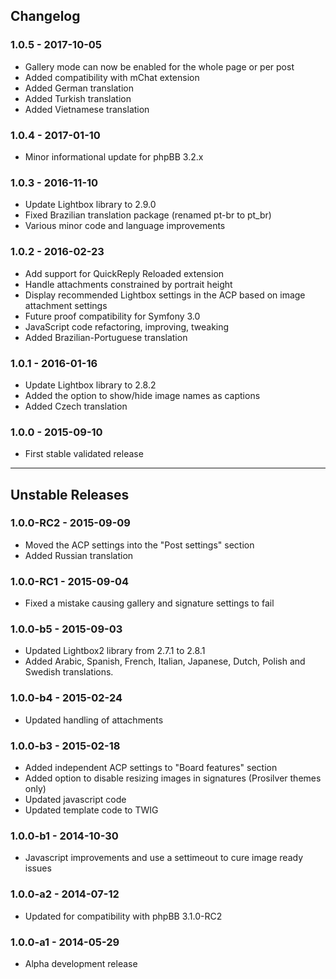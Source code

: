 ## Changelog

### 1.0.5 - 2017-10-05

- Gallery mode can now be enabled for the whole page or per post
- Added compatibility with mChat extension
- Added German translation
- Added Turkish translation
- Added Vietnamese translation

### 1.0.4 - 2017-01-10

- Minor informational update for phpBB 3.2.x

### 1.0.3 - 2016-11-10

- Update Lightbox library to 2.9.0
- Fixed Brazilian translation package (renamed pt-br to pt_br)
- Various minor code and language improvements

### 1.0.2 - 2016-02-23

- Add support for QuickReply Reloaded extension
- Handle attachments constrained by portrait height
- Display recommended Lightbox settings in the ACP based on image attachment settings
- Future proof compatibility for Symfony 3.0
- JavaScript code refactoring, improving, tweaking
- Added Brazilian-Portuguese translation

### 1.0.1 - 2016-01-16

- Update Lightbox library to 2.8.2
- Added the option to show/hide image names as captions
- Added Czech translation

### 1.0.0 - 2015-09-10

- First stable validated release

---

## Unstable Releases

### 1.0.0-RC2 - 2015-09-09

- Moved the ACP settings into the "Post settings" section
- Added Russian translation

### 1.0.0-RC1 - 2015-09-04

- Fixed a mistake causing gallery and signature settings to fail

### 1.0.0-b5 - 2015-09-03

- Updated Lightbox2 library from 2.7.1 to 2.8.1
- Added Arabic, Spanish, French, Italian, Japanese, Dutch, Polish and Swedish translations.

### 1.0.0-b4 - 2015-02-24

- Updated handling of attachments

### 1.0.0-b3 - 2015-02-18

- Added independent ACP settings to "Board features" section
- Added option to disable resizing images in signatures (Prosilver themes only)
- Updated javascript code
- Updated template code to TWIG

### 1.0.0-b1 - 2014-10-30

- Javascript improvements and use a settimeout to cure image ready issues

### 1.0.0-a2 - 2014-07-12

- Updated for compatibility with phpBB 3.1.0-RC2

### 1.0.0-a1 - 2014-05-29

- Alpha development release
